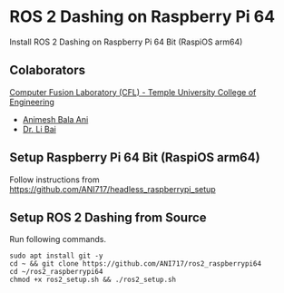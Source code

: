 # ROS 2 Dashing on Raspberry Pi 64
Install ROS 2 Dashing on Raspberry Pi 64 Bit (RaspiOS arm64)

## Colaborators
[Computer Fusion Laboratory (CFL) - Temple University College of Engineering](https://sites.temple.edu/cflab/people/)
* [Animesh Bala Ani](https://animeshani.com/)
* [Dr. Li Bai](https://engineering.temple.edu/about/faculty-staff/li-bai-lbai)

## Setup Raspberry Pi 64 Bit (RaspiOS arm64)
Follow instructions from https://github.com/ANI717/headless_raspberrypi_setup

## Setup ROS 2 Dashing from Source
Run following commands.
```
sudo apt install git -y
cd ~ && git clone https://github.com/ANI717/ros2_raspberrypi64
cd ~/ros2_raspberrypi64
chmod +x ros2_setup.sh && ./ros2_setup.sh
```
